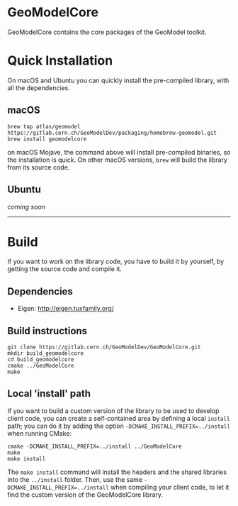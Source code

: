 # GeoModelCore

GeoModelCore contains the core packages of the GeoModel toolkit.



# Quick Installation

On macOS and Ubuntu you can quickly install the pre-compiled library, with all the dependencies.

## macOS

```
brew tap atlas/geomodel https://gitlab.cern.ch/GeoModelDev/packaging/homebrew-geomodel.git
brew install geomodelcore
```

on macOS Mojave, the command above will install pre-compiled binaries, so the installation is quick. On other macOS versions, `brew` will build the library from its source code.


## Ubuntu

_coming soon_

----

# Build

If you want to work on the library code, you have to build it by yourself, by getting the source code and compile it.

## Dependencies

- Eigen: http://eigen.tuxfamily.org/

## Build instructions

```
git clone https://gitlab.cern.ch/GeoModelDev/GeoModelCore.git
mkdir build_geomodelcore
cd build_geomodelcore
cmake ../GeoModelCore
make
```

## Local 'install' path

If you want to build a custom version of the library to be used to develop client code, 
you can create a self-contained area by defining a local `install` path; 
you can do it by adding the option `-DCMAKE_INSTALL_PREFIX=../install` when running CMake:

```
cmake -DCMAKE_INSTALL_PREFIX=../install ../GeoModelCore
make
make install
```

The `make install` command will install the headers and the shared libraries into the `../install` folder.
Then, use the same `-DCMAKE_INSTALL_PREFIX=../install` when compiling your client code, to let it find the custom version of the GeoModelCore library.
